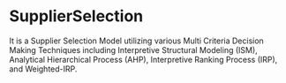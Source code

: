 # SupplierSelection
It is a Supplier Selection Model utilizing various Multi Criteria Decision Making Techniques including Interpretive Structural Modeling (ISM), Analytical Hierarchical Process (AHP), Interpretive Ranking Process (IRP), and Weighted-IRP. 
